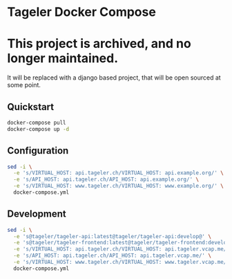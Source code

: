 # Tageler Docker Compose

# This project is archived, and no longer maintained.
It will be replaced with a django based project, that will be open sourced at some point.

## Quickstart

```bash
docker-compose pull
docker-compose up -d
```

## Configuration
```bash
sed -i \
  -e 's/VIRTUAL_HOST: api.tageler.ch/VIRTUAL_HOST: api.example.org/' \
  -e 's/API_HOST: api.tageler.ch/API_HOST: api.example.org/' \
  -e 's/VIRTUAL_HOST: www.tageler.ch/VIRTUAL_HOST: www.example.org/' \
  docker-compose.yml
```

## Development

```bash
sed -i \
  -e 's@tageler/tageler-api:latest@tageler/tageler-api:develop@' \
  -e 's@tageler/tageler-frontend:latest@tageler/tageler-frontend:develop@' \
  -e 's/VIRTUAL_HOST: api.tageler.ch/VIRTUAL_HOST: api.tageler.vcap.me/' \
  -e 's/API_HOST: api.tageler.ch/API_HOST: api.tageler.vcap.me/' \
  -e 's/VIRTUAL_HOST: www.tageler.ch/VIRTUAL_HOST: www.tageler.vcap.me/' \
  docker-compose.yml
```
